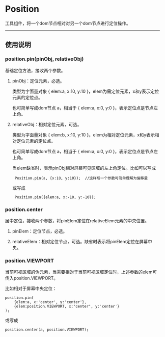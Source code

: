 
# Position

工具组件，将一个dom节点相对对另一个dom节点进行定位操作。

---


## 使用说明


### position.pin(pinObj, relativeObj)

基础定位方法，接收两个参数。

1. pinObj：定位元素，必选。

	类型为字面量对象 { elem:a, x:10, y:10 }，elem为需定位元素，x和y表示定位元素的定位点。
	
	也可简单写成dom节点 a，相当于 { elem:a, x:0, y:0 }，表示定位点是节点左上角。
	
2. relativeObj：相对定位元素，可选。

	类型为字面量对象 { elem:b, x:10, y:10 }，elem为相对定位元素，x和y表示相对定位元素的定位点。
	
	也可简单写成dom节点 a，相当于 { elem:a, x:0, y:0 }，表示定位点是节点左上角。
	
	当elem缺省时，表示pinObj相对屏幕可见区域的左上角定位。比如可以写成
		
		Position.pin(a, {x:10, y:10});	//这样后一个参数可简单理解为偏移量
		
	或写成
		
		Position.pin({elem:a, x:-10, y:-10});


### position.center

居中定位，接收两个参数，将pinElem定位在relativeElem元素的中央位置。

1. pinElem：定位节点，必选。

2. relativeElem：相对定位节点，可选。缺省时表示将pinElem定位在屏幕中央。


### position.VIEWPORT

当前可视区域的伪元素，当需要相对于当前可视区域定位时，上述参数的elem可传入position.VIEWPORT。

比如相对于屏幕中央定位：

	position.pin(
		{elem:a, x:'center', y:'center'}, 
		{elem:position.VIEWPORT, x:'center', y:'center'}
	);

或写成

	position.center(a, position.VIEWPORT);

